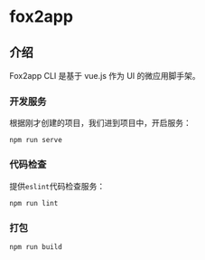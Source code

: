 # fox2app

## 介绍

Fox2app CLI 是基于 vue.js 作为 UI 的微应用脚手架。

### 开发服务

根据刚才创建的项目，我们进到项目中，开启服务：

```
npm run serve
```

### 代码检查

提供`eslint`代码检查服务：

```
npm run lint
```

### 打包

```
npm run build
```
